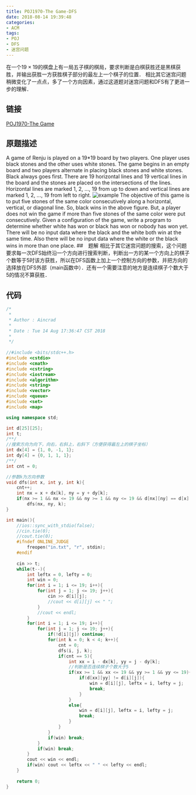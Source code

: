```yaml
---
title: POJ1970-The Game-DFS
date: 2018-08-14 19:39:48
categories:
- ACM
tags:
- POJ
- DFS
- 迷宫问题
---
```

在一个$19×19$的棋盘上有一局五子棋的棋局，要求判断是白棋获胜还是黑棋获胜，并输出获胜一方获胜棋子部分的最左上一个棋子的位置．
相比其它迷宫问题稍微变化了一点点，多了一个方向因素，通过这道题对迷宫问题和DFS有了更进一步的理解．
<!-- more -->
## 链接
[POJ1970-The Game](http://poj.org/problem?id=1970)
## 原题描述
A game of Renju is played on a 19*19 board by two players. One player uses black stones and the other uses white stones. The game begins in an empty board and two players alternate in placing black stones and white stones. Black always goes first. There are 19 horizontal lines and 19 vertical lines in the board and the stones are placed on the intersections of the lines. 
Horizontal lines are marked 1, 2, ..., 19 from up to down and vertical lines are marked 1, 2, ..., 19 from left to right. 
![example](/Renju.png)
The objective of this game is to put five stones of the same color consecutively along a horizontal, vertical, or diagonal line. So, black wins in the above figure. But, a player does not win the game if more than five stones of the same color were put consecutively. 
Given a configuration of the game, write a program to determine whether white has won or black has won or nobody has won yet. There will be no input data where the black and the white both win at the same time. Also there will be no input data where the white or the black wins in more than one place. 
##　题解
相比于其它迷宫问题的搜索，这个问题要求每一次DFS始终沿一个方向进行搜索判断，判断出一方的某一个方向上的棋子个数等于5时该方获胜，所以在DFS函数上加上一个控制方向的参数，并把方向的选择放在DFS外部（main函数中）．还有一个需要注意的地方是连续棋子个数大于5的情况不算获胜．
## 代码
```C++
/*
 *
 * Author : Aincrad
 *
 * Date : Tue 14 Aug 17:36:47 CST 2018
 *
 */
 
//#include <bits/stdc++.h>
#include <cstdio>
#include <cmath>
#include <cstring>
#include <iostream>
#include <algorithm>
#include <string>
#include <vector>
#include <queue>
#include <set>
#include <map>

using namespace std;

int d[25][25];
int t;
/**/
//搜索方向为向下，向右，右斜上，右斜下（方便获得最左上的棋子坐标）
int dx[4] = {1, 0, -1, 1};
int dy[4] = {0, 1, 1, 1};
/**/
int cnt = 0;

//参数k为方向参数
void dfs(int x, int y, int k){
    cnt++;
    int nx = x + dx[k], ny = y + dy[k];
    if(nx >= 1 && nx <= 19 && ny >= 1 && ny <= 19 && d[nx][ny] == d[x][y])
        dfs(nx, ny, k);
}

int main(){
    //ios::sync_with_stdio(false);
    //cin.tie(0);
    //cout.tie(0);
    #ifndef ONLINE_JUDGE
        freopen("in.txt", "r", stdin);
    #endif
    
    cin >> t;
    while(t--){
        int leftx = 0, lefty = 0;
        int win = 0;
        for(int i = 1; i <= 19; i++){
            for(int j = 1; j <= 19; j++){
                cin >> d[i][j];
                //cout << d[i][j] << " ";
            }
            //cout << endl;
        }
        for(int i = 1; i <= 19; i++){
            for(int j = 1; j <= 19; j++){
                if(!d[i][j]) continue;
                for(int k = 0; k < 4; k++){
                    cnt = 0;
                    dfs(i, j, k);
                    if(cnt == 5){
                        int xx = i - dx[k], yy = j - dy[k];
                        //判断是否连续棋子个数大于5
                        if(xx >= 1 && xx <= 19 && yy >= 1 && yy <= 19){
                            if(d[xx][yy] != d[i][j]){
                                win = d[i][j], leftx = i, lefty = j;
                                break;
                            }
                        }
                        else{
                            win = d[i][j], leftx = i, lefty = j;
                            break;
                        }
                    }
                }
                if(win) break;
            }
            if(win) break;
        }
        cout << win << endl;
        if(win) cout << leftx << " " << lefty << endl;
    }
    
    return 0;
}
```